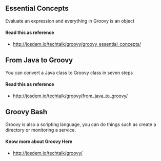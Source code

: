 Essential Concepts
---------------------------------

Evaluate an expression and everything in Groovy is an object


#### Read this as reference

* http://josdem.io/techtalk/groovy/groovy_essential_concepts/


From Java to Groovy
-----------------------------------

You can convert a Java class to Groovy class in seven steps

#### Read this as reference

* http://josdem.io/techtalk/groovy/from_java_to_groovy/


Groovy Bash
-----------------------------------

Groovy is also a scripting language, you can do things such as create a directory or monitoring a service.

#### Know more about Groovy Here

* http://josdem.io/techtalk/groovy/